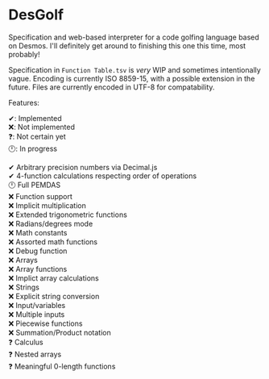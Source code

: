 # DesGolf
Specification and web-based interpreter for a code golfing language based on Desmos. I'll definitely get around to finishing this one this time, most probably!

Specification in `Function Table.tsv` is _very_ WIP and sometimes intentionally vague. Encoding is currently ISO 8859-15, with a possible extension in the future. Files are currently encoded in UTF-8 for compatability.

Features:

✔: Implemented  
❌: Not implemented  
❓: Not certain yet  
🕛: In progress  

✔ Arbitrary precision numbers via Decimal.js  
✔ 4-function calculations respecting order of operations  
🕛 Full PEMDAS  
❌ Function support  
❌ Implicit multiplication  
❌ Extended trigonometric functions  
❌ Radians/degrees mode  
❌ Math constants  
❌ Assorted math functions  
❌ Debug function  
❌ Arrays  
❌ Array functions  
❌ Implict array calculations  
❌ Strings  
❌ Explicit string conversion  
❌ Input/variables  
❌ Multiple inputs  
❌ Piecewise functions  
❌ Summation/Product notation  
❓ Calculus  
❓ Nested arrays  
❓ Meaningful 0-length functions  